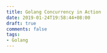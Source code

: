 ```yaml
---
title: Golang Concurrency in Action
date: 2019-01-24T19:58:44+08:00
draft: true
comments: false
tags: 
- Golang
---
```


